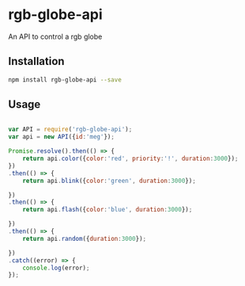# rgb-globe-api

An API to control a rgb globe

## Installation

````bash
npm install rgb-globe-api --save
````

## Usage

````javascript

var API = require('rgb-globe-api');
var api = new API({id:'meg'});

Promise.resolve().then(() => {
    return api.color({color:'red', priority:'!', duration:3000});
})
.then(() => {
    return api.blink({color:'green', duration:3000});

})
.then(() => {
    return api.flash({color:'blue', duration:3000});

})
.then(() => {
    return api.random({duration:3000});

})
.catch((error) => {
    console.log(error);
});


````
